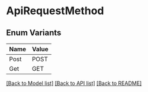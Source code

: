 # ApiRequestMethod

## Enum Variants

| Name | Value |
|---- | -----|
| Post | POST |
| Get | GET |


[[Back to Model list]](../README.md#documentation-for-models) [[Back to API list]](../README.md#documentation-for-api-endpoints) [[Back to README]](../README.md)


